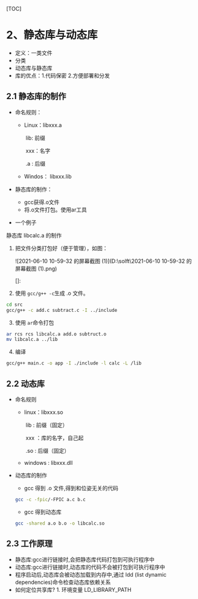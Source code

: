 [TOC]

# 2、静态库与动态库

- 定义：一类文件
- 分类
- 动态库与静态库
- 库的优点：1.代码保密   2.方便部署和分发

## 2.1 静态库的制作

- 命名规则：

   - Linux：libxxx.a

     ​	lib: 前缀

     ​	xxx：名字

     ​	.a : 后缀

  - Windos： libxxx.lib

- 静态库的制作：
   - gcc获得.o文件
   - 将.o文件打包。使用ar工具

- 一个例子

静态库 libcalc.a 的制作

  1. 把文件分类打包好（便于管理），如图：

     ![2021-06-10 10-59-32 的屏幕截图 (1)](D:\solft\2021-06-10 10-59-32 的屏幕截图 (1).png)

     []: 

     

2. 使用 ```gcc/g++ -c```生成 .o 文件。

```bash
cd src
gcc/g++ -c add.c subtract.c -I ../include 
```

3. 使用 ```ar```命令打包

```bash
ar rcs rcs libcalc.a add.o subtruct.o
mv libcalc.a ../lib
```

4. 编译

```bash
gcc/g++ main.c -o app -I ./include -l calc -L /lib
```

## 2.2 动态库

- 命名规则

  - linux：libxxx.so

    ​	lib : 前缀（固定）

    ​	xxx ：库的名字，自己起

    ​	.so : 后缀（固定）
  
  - windows : libxxx.dll

- 动态库的制作

  - gcc 得到 .o 文件,得到和位姿无关的代码

  ```bash
  gcc -c -fpic/-FPIC a.c b.c
  ```

  - gcc 得到动态库

  ```bash
  gcc -shared a.o b.o -o libcalc.so
  ```

## 2.3 工作原理

- 静态库:gcc进行链接时,会把静态库代码打包到可执行程序中
- 动态库:gcc进行链接时,动态库的代码不会被打包到可执行程序中
- 程序启动后,动态库会被动态加载到内存中,通过 ldd (list dynamic dependencies)命令检查动态库依赖关系
- 如何定位共享库?  1. 环境变量 LD_LIBRARY_PATH 
